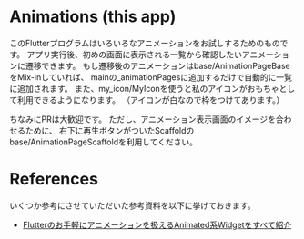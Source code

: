 # Animations (this app)
このFlutterプログラムはいろいろなアニメーションをお試しするためのものです。
アプリ実行後、初めの画面に表示される一覧から確認したいアニメーションに遷移できます。
もし遷移後のアニメーションはbase/AnimationPageBaseをMix-inしていれば、
mainの_animationPagesに追加するだけで自動的に一覧に追加されます。
また、my_icon/MyIconを使うと私のアイコンがおもちゃとして利用できるようになります。
（アイコンが白なので枠をつけてあります。）

ちなみにPRは大歓迎です。
ただし、アニメーション表示画面のイメージを合わせるために、
右下に再生ボタンがついたScaffoldのbase/AnimationPageScaffoldを利用してください。


# References
いくつか参考にさせていただいた参考資料を以下に挙げておきます。
* [Flutterのお手軽にアニメーションを扱えるAnimated系Widgetをすべて紹介](https://medium.com/flutter-jp/implicit-animation-b9d4b7358c28)